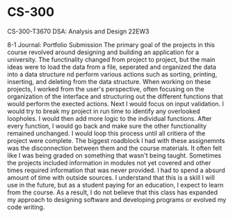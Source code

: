 # CS-300
CS-300-T3670 DSA: Analysis and Design 22EW3

8-1 Journal: Portfolio Submission
The primary goal of the projects in this course revolved around designing and building an application for a university. The functinality changed from project to project, but the main ideas were to load the data from a file, seperated and organized the data into a data structure nd perform various actions such as sorting, printing, inserting, and deleting from the data structure. When working on these projects, I worked from the user's perspective, often focusing on the organization of the interface and structuring out the different functions that would perform the exected actions. Next I would focus on input validation. I would try to break my project in run time to identify any overlooked loopholes. I would then add more logic to the individual functions. After every function, I would go back and make sure the other functionality remained unchanged. I would loop this process until all critiera of the project were complete. The biggest roadblock I had with these assignemnts was the disconnection between them and the course materials. It often felt like I was being graded on something that wasn't being taught. Sometimes the projects included information in modules not yet covered and other times required information that was never provided. I had to spend a absurd amount of time with outside sources. I understand that this is a skill I will use in the future, but as a student paying for an education, I expect to learn from the course. As a result, I do not believe that this class has expanded my approach to designing software and developing programs or evolved my code writing.
